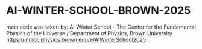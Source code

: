 # AI-WINTER-SCHOOL-BROWN-2025
main code was taken by:
AI Winter School - The Center for the Fundamental Physics of the Universe / Department of Physics, Brown University
https://indico.physics.brown.edu/e/AIWinterSchool2025
